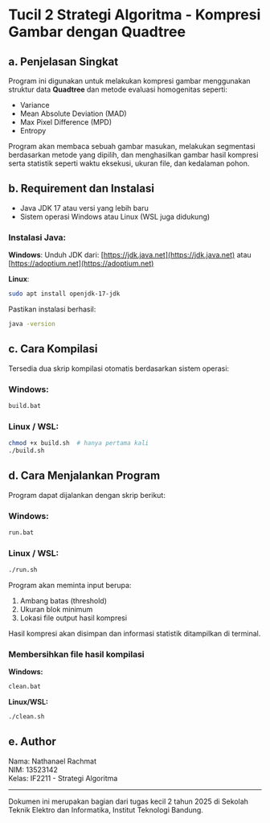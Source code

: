 # Tucil 2 Strategi Algoritma - Kompresi Gambar dengan Quadtree

## a. Penjelasan Singkat

Program ini digunakan untuk melakukan kompresi gambar menggunakan struktur data **Quadtree** dan metode evaluasi homogenitas seperti:

- Variance
- Mean Absolute Deviation (MAD)
- Max Pixel Difference (MPD)
- Entropy

Program akan membaca sebuah gambar masukan, melakukan segmentasi berdasarkan metode yang dipilih, dan menghasilkan gambar hasil kompresi serta statistik seperti waktu eksekusi, ukuran file, dan kedalaman pohon.

## b. Requirement dan Instalasi

- Java JDK 17 atau versi yang lebih baru
- Sistem operasi Windows atau Linux (WSL juga didukung)

### Instalasi Java:

**Windows**: Unduh JDK dari: [https://jdk.java.net](https://jdk.java.net) atau [https://adoptium.net](https://adoptium.net)

**Linux**:

```bash
sudo apt install openjdk-17-jdk
```

Pastikan instalasi berhasil:

```bash
java -version
```

## c. Cara Kompilasi

Tersedia dua skrip kompilasi otomatis berdasarkan sistem operasi:

### Windows:

```cmd
build.bat
```

### Linux / WSL:

```bash
chmod +x build.sh  # hanya pertama kali
./build.sh
```

## d. Cara Menjalankan Program

Program dapat dijalankan dengan skrip berikut:

### Windows:

```cmd
run.bat
```

### Linux / WSL:

```bash
./run.sh
```

Program akan meminta input berupa:

1. Ambang batas (threshold)
2. Ukuran blok minimum
3. Lokasi file output hasil kompresi

Hasil kompresi akan disimpan dan informasi statistik ditampilkan di terminal.

### Membersihkan file hasil kompilasi

**Windows:**

```cmd
clean.bat
```

**Linux/WSL:**

```bash
./clean.sh
```

## e. Author

Nama: Nathanael Rachmat\
NIM: 13523142\
Kelas: IF2211 - Strategi Algoritma

---

Dokumen ini merupakan bagian dari tugas kecil 2 tahun 2025 di Sekolah Teknik Elektro dan Informatika, Institut Teknologi Bandung.
